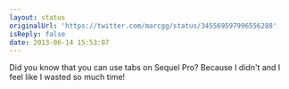 ```yaml
---
layout: status
originalUrl: 'https://twitter.com/marcgg/status/345569597996556288'
isReply: false
date: 2013-06-14 15:53:07
---
```


Did you know that you can use tabs on Sequel Pro? Because I didn't and I feel like I wasted so much time!
